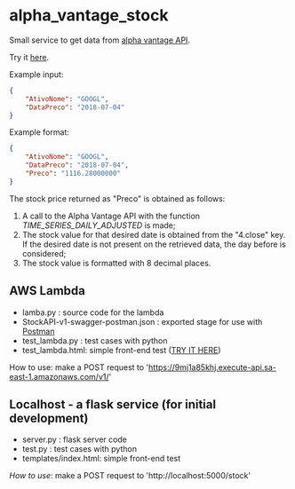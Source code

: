 # alpha_vantage_stock
Small service to get data from [alpha vantage API](https://www.alphavantage.co/documentation/).

Try it [here](https://jeromevonk.github.io/other/test_lambda.html).

Example input:

```json
{
	"AtivoNome": "GOOGL",
	"DataPreco": "2018-07-04"
}
```

Example format:

```json
{
	"AtivoNome": "GOOGL",
	"DataPreco": "2018-07-04",
	"Preco": "1116.28000000"
}
```

The stock price returned as "Preco" is obtained as follows:

1. A call to the Alpha Vantage API with the function *TIME_SERIES_DAILY_ADJUSTED* is made;
2. The stock value for that desired date is obtained from the "4.close" key. If the desired date is not present on the retrieved data, the day before is considered;
3. The stock value is formatted with 8 decimal places.


## AWS Lambda

- lamba.py : source code for the lambda
- StockAPI-v1-swagger-postman.json : exported stage for use with [Postman](https://www.getpostman.com/)
- test_lambda.py : test cases with python
- test_lambda.html: simple front-end test ([TRY IT HERE](https://jeromevonk.github.io/other/test_lambda.html))

How to use: make a POST request to 'https://9mj1a85khj.execute-api.sa-east-1.amazonaws.com/v1/'

## Localhost - a flask service (for initial development)

- server.py : flask server code
- test.py : test cases with python
- templates/index.html: simple front-end test

*How to use*: make a POST request to 'http://localhost:5000/stock'